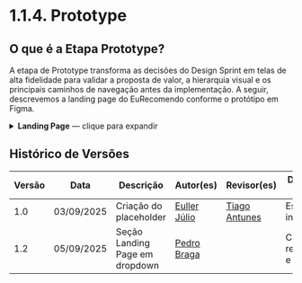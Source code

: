 # 1.1.4. Prototype

## O que é a Etapa Prototype?
A etapa de Prototype transforma as decisões do Design Sprint em telas de alta fidelidade para validar a proposta de valor, a hierarquia visual e os principais caminhos de navegação antes da implementação. A seguir, descrevemos a landing page do EuRecomendo conforme o protótipo em Figma.

<details>
<summary><strong>Landing Page</strong> — clique para expandir</summary>

<br>

### Visão geral
A página inicial apresenta o propósito da plataforma e incentiva a ação através de CTAs claros. O layout combina uma área “hero” com mensagem principal, ilustração do mascote e duas seções de valor que exemplificam a experiência de avaliação e descoberta de livros.

### Cabeçalho (navbar)
- Logotipo e nome “Eu Recomendo” à esquerda.
- Navegação: Home, Explore, Minha Biblioteca.
- Ação secundária “Entrar” posicionada no canto superior direito.

### Hero (mensagem principal)
- Título: “Descubra, avalie e compartilhe suas leituras favoritas”.
- Subtítulo: “Uma comunidade feita para leitores apaixonados, onde você encontra recomendações personalizadas e pode deixar sua opinião sobre cada livro”.
- CTA primário: botão “Comece agora – é gratuito!”.
- Ilustração: mascote verde em 3D (gato leitor) segurando um livro, reforçando a identidade da marca.

### Prova social
- Mensagem de confiança sob o hero: “Mais de 500 mil leitores já compartilham suas opiniões todos os dias, ajudando a transformar a forma como descobrimos novos livros”.

### Seções de valor
1) Avalie e compartilhe sua opinião
- Explica que cada leitura é única e que a avaliação do usuário ajuda outros leitores a decidirem melhor.
- À direita, um card de exemplo “Avaliação e resenha” com:
  - Livro “Diário de um Banana” (Autor: Jeff Kinney).
  - Classificação aproximada de 3/5 estrelas.
  - Indicação de gênero (ex.: “Infantil”).

2) Sua próxima leitura está a apenas um clique
- Descreve a descoberta de títulos alinhados ao estilo do leitor via recomendações personalizadas.
- CTA/Link “Explore”.
- Ilustração à direita com mosaico de capas, destacando “Como Treinar o seu Dragão”.

### Identidade visual e layout
- Paleta com variações de verde, criando unidade visual e sensação de comunidade.
- Componentes com cantos arredondados e sombras suaves.
- Títulos com peso forte para hierarquia clara e textos de apoio em contraste adequado.
- Grid responsivo em duas colunas nas seções principais (texto de um lado, ilustração do outro).

### Ações e navegação esperadas
- “Comece agora – é gratuito!”: direciona ao onboarding/cadastro.
- “Entrar”: leva à autenticação.
- “Explore”: abre a área de descoberta de livros.
- “Minha Biblioteca”: acesso às leituras, avaliações e organização do usuário.
- “Home”: abre a pagina principal da plataforma.

### Protótipo interativo

Abaixo está o protótipo navegável da landing page do projeto:

<iframe style="border: 1px solid rgba(0, 0, 0, 0.1);" width="800" height="450" src="https://embed.figma.com/design/shjkzxaCcvSZ2tZCGFyiNl/EuRecomendo?node-id=72-644&embed-host=share" allowfullscreen></iframe>

</details>

## Histórico de Versões

| Versão | Data | Descrição | Autor(es) | Revisor(es) | Detalhes da Revisão |
|--------|------|-----------|-----------|-------------|-------------------|
| 1.0 | 03/09/2025 | Criação do placeholder | [Euller Júlio](https://github.com/potatoyz908) | [Tiago Antunes](https://github.com/TiagoBalieiro) | Estrutura inicial |
| 1.2 | 05/09/2025 | Seção Landing Page em dropdown | [Pedro Braga](https://github.com/Stain19) |  | Conteúdo reorganizado e colapsável |